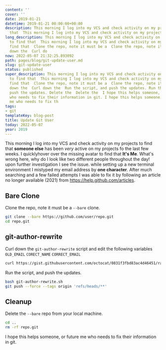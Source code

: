 ```yaml
---
content: ''
cover: ''
date: 2019-01-21
datetime: 2019-01-21 00:00:00+00:00
description: This morning I log into my VCS and check activity on my projects to find
  that  This morning I log into my VCS and check activity on my projects to find that  Cl
long_description: This morning I log into my VCS and check activity on my projects
  to find that  This morning I log into my VCS and check activity on my projects to
  find that  Clone the repo, note it must be a  Clone the repo, note it must be a  Curl
  down the  Curl do
now: 2022-05-07 21:32:25.893092
path: pages/blog/git-update-user.md
slug: git-update-user
status: published
super_description: This morning I log into my VCS and check activity on my projects
  to find that  This morning I log into my VCS and check activity on my projects to
  find that  Clone the repo, note it must be a  Clone the repo, note it must be a  Curl
  down the  Curl down the  Run the script, and push the updates. Run the script, and
  push the updates. Delete the  Delete the  I hope this helps someone, or future me
  who needs to fix their information in git. I hope this helps someone, or future
  me who needs to fix th
tags:
- git
templateKey: blog-post
title: Update Git User
today: 2022-05-07
year: 2019
---
```


This morning I log into my VCS and check activity on my projects to find that **someone else** has been _very_ active on my projects fo the last few weeks. I quicklyhover over the missing avatar to find that **It's Me**.  What's wrong here, why do I look like two different people throughout the day!  upon further investigation I see the issue.  while setting up a new terminal environment I mistyped my email address by **one character**.  After much searching and a few failed attempts I was able to fix it by following an article no longer available (2021) from https://help.github.com/articles.

 
## Bare Clone

Clone the repo, note it must be a `--bare` clone.

``` bash
git clone --bare https://github.com/user/repo.git
cd repo.git
```
 
## git-author-rewrite

Curl down the `git-author-rewrite` script and edit the following variables `OLD_EMAIL` `CORECT_NAME` `CORRECT_EMAIL`

``` bash
curl https://gist.githubusercontent.com/octocat/0831f3fbd83ac4d46451/raw/c197afe3e9ea2e4218f9fccbc0f36d2b8fd3c1e3/git-author-rewrite.sh > git-author-rewrite.sh
```

Run the script, and push the updates.


``` bash
bash git-author-rewrite.sh
git push --force --tags origin 'refs/heads/**'
```

## Cleanup

Delete the `--bare` repo from your local machine.
```bash
cd ..
rm -rf repo.git
```

I hope this helps someone, or future me who needs to fix their information in git.